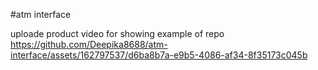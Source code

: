 #atm interface

uploade product video for showing example of repo
https://github.com/Deepika8688/atm-interface/assets/162797537/d6ba8b7a-e9b5-4086-af34-8f35173c045b

